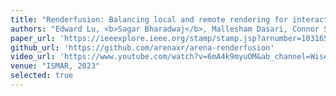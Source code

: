```yaml
---
title: "Renderfusion: Balancing local and remote rendering for interactive 3D scenes"
authors: "Edward Lu, <b>Sagar Bharadwaj</b>, Mallesham Dasari, Connor Smith, Srinivasan Seshan, Anthony Rowe"
paper_url: 'https://ieeexplore.ieee.org/stamp/stamp.jsp?arnumber=10316520'
github_url: 'https://github.com/arenaxr/arena-renderfusion'
video_url: 'https://www.youtube.com/watch?v=6mA4k9myuOM&ab_channel=WiseLabCMU'
venue: "ISMAR, 2023"
selected: true
---
```

